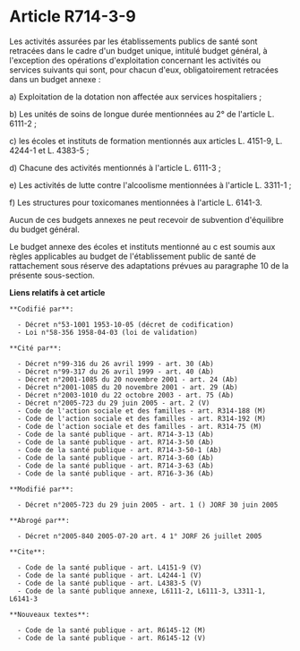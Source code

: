 # Article R714-3-9

Les activités assurées par les établissements publics de santé sont retracées dans le cadre d'un budget unique, intitulé
budget général, à l'exception des opérations d'exploitation concernant les activités ou services suivants qui sont, pour
chacun d'eux, obligatoirement retracées dans un budget annexe :

a) Exploitation de la dotation non affectée aux services hospitaliers ;

b) Les unités de soins de longue durée mentionnées au 2° de l'article L. 6111-2 ;

c) les écoles et instituts de formation mentionnés aux articles L. 4151-9, L. 4244-1 et L. 4383-5 ;

d) Chacune des activités mentionnés à l'article L. 6111-3 ;

e) Les activités de lutte contre l'alcoolisme mentionnées à l'article L. 3311-1 ;

f) Les structures pour toxicomanes mentionnées à l'article L. 6141-3.

Aucun de ces budgets annexes ne peut recevoir de subvention d'équilibre du budget général.

Le budget annexe des écoles et instituts mentionné au c est soumis aux règles applicables au budget de l'établissement public
de santé de rattachement sous réserve des adaptations prévues au paragraphe 10 de la présente sous-section.

**Liens relatifs à cet article**

	**Codifié par**:

	  - Décret n°53-1001 1953-10-05 (décret de codification)
	  - Loi n°58-356 1958-04-03 (loi de validation)

	**Cité par**:

	  - Décret n°99-316 du 26 avril 1999 - art. 30 (Ab)
	  - Décret n°99-317 du 26 avril 1999 - art. 40 (Ab)
	  - Décret n°2001-1085 du 20 novembre 2001 - art. 24 (Ab)
	  - Décret n°2001-1085 du 20 novembre 2001 - art. 29 (Ab)
	  - Décret n°2003-1010 du 22 octobre 2003 - art. 75 (Ab)
	  - Décret n°2005-723 du 29 juin 2005 - art. 2 (V)
	  - Code de l'action sociale et des familles - art. R314-188 (M)
	  - Code de l'action sociale et des familles - art. R314-192 (M)
	  - Code de l'action sociale et des familles - art. R314-75 (M)
	  - Code de la santé publique - art. R714-3-13 (Ab)
	  - Code de la santé publique - art. R714-3-50 (Ab)
	  - Code de la santé publique - art. R714-3-50-1 (Ab)
	  - Code de la santé publique - art. R714-3-60 (Ab)
	  - Code de la santé publique - art. R714-3-63 (Ab)
	  - Code de la santé publique - art. R716-3-36 (Ab)

	**Modifié par**:

	  - Décret n°2005-723 du 29 juin 2005 - art. 1 () JORF 30 juin 2005

	**Abrogé par**:

	  - Décret n°2005-840 2005-07-20 art. 4 1° JORF 26 juillet 2005

	**Cite**:

	  - Code de la santé publique - art. L4151-9 (V)
	  - Code de la santé publique - art. L4244-1 (V)
	  - Code de la santé publique - art. L4383-5 (V)
	  - Code de la santé publique annexe, L6111-2, L6111-3, L3311-1, L6141-3

	**Nouveaux textes**:

	  - Code de la santé publique - art. R6145-12 (M)
	  - Code de la santé publique - art. R6145-12 (V)

